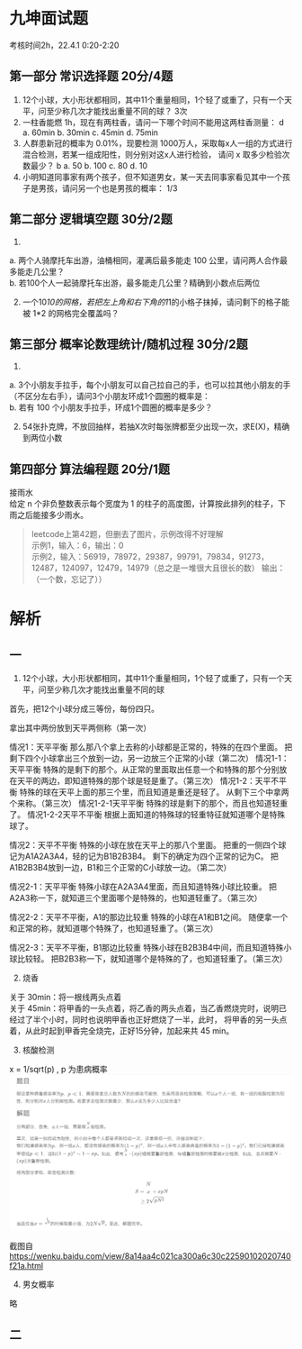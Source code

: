 # 九坤面试题 
考核时间2h，22.4.1 0:20-2:20
## 第一部分 常识选择题 20分/4题
1. 12个小球，大小形状都相同，其中11个重量相同，1个轻了或重了，只有一个天平，问至少称几次才能找出重量不同的球？ 3次
2. 一柱香能燃 1h，现在有两柱香，请问一下哪个时间不能用这两柱香测量： d
   a. 60min  b. 30min  c. 45min  d. 75min
3. 人群患新冠的概率为 0.01%，现要检测 1000万人，采取每x人一组的方式进行混合检测，若某一组成阳性，则分别对这x人进行检验，
请问 x 取多少检验次数最少？ b
   a. 50  b. 100  c. 80  d. 10
4. 小明知道同事家有两个孩子，但不知道男女，某一天去同事家看见其中一个孩子是男孩，请问另一个也是男孩的概率： 1/3

## 第二部分 逻辑填空题 30分/2题
1. 
a. 两个人骑摩托车出游，油桶相同，灌满后最多能走 100 公里，请问两人合作最多能走几公里？\
b. 若100个人一起骑摩托车出游，最多能走几公里？精确到小数点后两位

2. 一个10*10的网格，若把左上角和右下角的1*1的小格子抹掉，请问剩下的格子能被 1*2 的网格完全覆盖吗？

## 第三部分 概率论数理统计/随机过程 30分/2题
1. 
a. 3个小朋友手拉手，每个小朋友可以自己拉自己的手，也可以拉其他小朋友的手（不区分左右手），请问3个小朋友环成1个圆圈的概率是：\
b. 若有 100 个小朋友手拉手，环成1个圆圈的概率是多少？

2. 54张扑克牌，不放回抽样，若抽X次时每张牌都至少出现一次，求E(X)，精确到两位小数

## 第四部分 算法编程题 20分/1题
接雨水\
给定 n 个非负整数表示每个宽度为 1 的柱子的高度图，计算按此排列的柱子，下雨之后能接多少雨水。

> leetcode上第42题，但删去了图片，示例改得不好理解\
示例1，输入：6，输出：0\
示例2，输入：56919，78972，29387，99791，79834，91273，12487，124097，12479，14979（总之是一堆很大且很长的数）
输出：（一个数，忘记了））

# 解析
## 一
1. 12个小球，大小形状都相同，其中11个重量相同，1个轻了或重了，只有一个天平，问至少称几次才能找出重量不同的球

首先，把12个小球分成三等份，每份四只。
 
拿出其中两份放到天平两侧称（第一次） 

情况1：天平平衡
   那么那八个拿上去称的小球都是正常的，特殊的在四个里面。 
   把剩下四个小球拿出三个放到一边，另一边放三个正常的小球（第二次） 
   情况1-1：天平平衡
      特殊的是剩下的那个。从正常的里面取出任意一个和特殊的那个分别放在天平的两边，即知道特殊的那个球是轻是重了。（第三次）
   情况1-2：天平不平衡
      特殊的球在天平上面的那三个里，而且知道是重还是轻了。 
      从剩下三个中拿两个来称。（第三次）
   情况1-2-1天平平衡
      特殊的球是剩下的那个，而且也知道轻重了。
   情况1-2-2天平不平衡
      根据上面知道的特殊球的轻重特征就知道哪个是特殊球了。

情况2：天平不平衡 
   特殊的小球在放在天平上的那八个里面。 
   把重的一侧四个球记为A1A2A3A4，轻的记为B1B2B3B4。 
   剩下的确定为四个正常的记为C。 
   把A1B2B3B4放到一边，B1和三个正常的C小球放一边。（第二次） 

   情况2-1：天平平衡 
      特殊小球在A2A3A4里面，而且知道特殊小球比较重。 
      把A2A3称一下，就知道三个里面哪个是特殊的，也知道轻重了。（第三次） 

   情况2-2：天平不平衡，A1的那边比较重 
      特殊的小球在A1和B1之间。 
      随便拿一个和正常的称，就知道哪个特殊了，也知道轻重了。（第三次） 

   情况2-3：天平不平衡，B1那边比较重 
      特殊小球在B2B3B4中间，而且知道特殊小球比较轻。 
      把B2B3称一下，就知道哪个是特殊的了，也知道轻重了。（第三次）
   
2. 烧香

关于 30min：将一根线两头点着\
关于 45min：将甲香的一头点着，将乙香的两头点着，当乙香燃烧完时，说明已经过了半个小时，同时也说明甲香也正好燃烧了一半，此时，
将甲香的另一头点着，从此时起到甲香完全烧完，正好15分钟，加起来共 45 min。

3. 核酸检测

x = 1/sqrt(p) , p 为患病概率
![答案](./核酸检测.PNG)

截图自 https://wenku.baidu.com/view/8a14aa4c021ca300a6c30c22590102020740f21a.html

4. 男女概率

略

## 二
